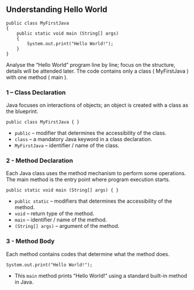 ## Understanding Hello World

```
public class MyFirstJava
{
    public static void main (String[] args)
    {
        System.out.print("Hello World!");
    }
}
```

Analyse the “Hello World” program line by line; focus on the structure, details will be attended later. The code contains only a class ( MyFirstJava ) with one method ( main ).

### 1 – Class Declaration

Java focuses on interactions of objects; an object is created with a class as the blueprint.

```
public class MyFirstJava { }
```

- `public` – modifier that determines the accessibility of the class.
- `class` – a mandatory Java keyword in a class declaration.
- `MyFirstJava` – identifier / name of the class.

### 2 - Method Declaration

Each Java class uses the method mechanism to perform some operations. The main method is the entry point where program execution starts.

```
public static void main (String[] args) { }
```

- `public static` – modifiers that determines the accessibility of the method.
- `void` – return type of the method.
- `main` – identifier / name of the method.
- `(String[] args)` – argument of the method.

### 3 - Method Body

Each method contains codes that determine what the method does.

```
System.out.print("Hello World!");
```

- This `main` method prints “Hello World!” using a standard built-in method in Java.

